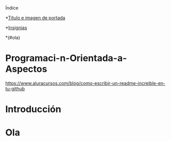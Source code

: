 Índice

*[Título e imagen de portada](#Programaci-n-Orientada-a-Aspectos)

*[Insignias](#Introducción)

*(#ola)

# Programaci-n-Orientada-a-Aspectos
https://www.aluracursos.com/blog/como-escribir-un-readme-increible-en-tu-github 


# Introducción

# Ola
